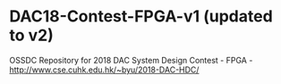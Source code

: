 # DAC18-Contest-FPGA-v1 (updated to v2)
OSSDC Repository for 2018 DAC System Design Contest - FPGA - http://www.cse.cuhk.edu.hk/~byu/2018-DAC-HDC/
